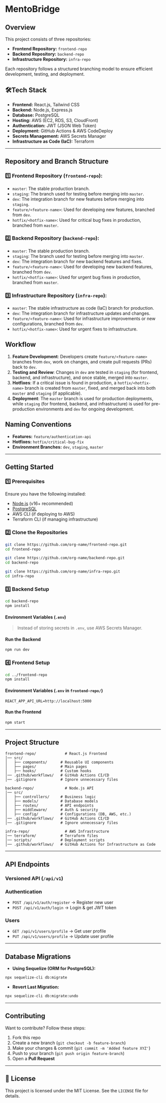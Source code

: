 # MentoBridge

## Overview
This project consists of three repositories:
- **Frontend Repository:** `frontend-repo`
- **Backend Repository:** `backend-repo`
- **Infrastructure Repository:** `infra-repo`

Each repository follows a structured branching model to ensure efficient development, testing, and deployment.

## 🛠Tech Stack
- **Frontend:** React.js, Tailwind CSS
- **Backend:** Node.js, Express.js
- **Database:** PostgreSQL
- **Hosting:** AWS (EC2, RDS, S3, CloudFront)
- **Authentication:** JWT (JSON Web Token)
- **Deployment:** GitHub Actions & AWS CodeDeploy
- **Secrets Management:** AWS Secrets Manager
- **Infrastructure as Code (IaC):** Terraform

---

## Repository and Branch Structure

### **1️⃣ Frontend Repository (`frontend-repo`):**
- `master`: The stable production branch.
- `staging`: The branch used for testing before merging into `master`.
- `dev`: The integration branch for new features before merging into `staging`.
- `feature/<feature-name>`: Used for developing new features, branched from `dev`.
- `hotfix/<hotfix-name>`: Used for critical bug fixes in production, branched from `master`.

### **2️⃣ Backend Repository (`backend-repo`):**
- `master`: The stable production branch.
- `staging`: The branch used for testing before merging into `master`.
- `dev`: The integration branch for new backend features and fixes.
- `feature/<feature-name>`: Used for developing new backend features, branched from `dev`.
- `hotfix/<hotfix-name>`: Used for urgent bug fixes in production, branched from `master`.

### **3️⃣ Infrastructure Repository (`infra-repo`):**
- `master`: The stable infrastructure as code (IaC) branch for production.
- `dev`: The integration branch for infrastructure updates and changes.
- `feature/<feature-name>`: Used for infrastructure improvements or new configurations, branched from `dev`.
- `hotfix/<hotfix-name>`: Used for urgent fixes to infrastructure.

## Workflow
1. **Feature Development**: Developers create `feature/<feature-name>` branches from `dev`, work on changes, and create pull requests (PRs) back to `dev`.
2. **Testing and Review**: Changes in `dev` are tested in `staging` (for frontend, backend, and infrastructure), and once stable, merged into `master`.
3. **Hotfixes**: If a critical issue is found in production, a `hotfix/<hotfix-name>` branch is created from `master`, fixed, and merged back into both `master` and `staging` (if applicable).
4. **Deployment**: The `master` branch is used for production deployments, while `staging` (for frontend, backend, and infrastructure) is used for pre-production environments and `dev` for ongoing development.

## Naming Conventions
- **Features:** `feature/authentication-api`
- **Hotfixes:** `hotfix/critical-bug-fix`
- **Environment Branches:** `dev`, `staging`, `master`

---

## Getting Started

### **1️⃣ Prerequisites**
Ensure you have the following installed:
- [Node.js](https://nodejs.org/) (v16+ recommended)
- [PostgreSQL](https://www.postgresql.org/)
- AWS CLI (if deploying to AWS)
- Terraform CLI (if managing infrastructure)

### **2️⃣ Clone the Repositories**
```sh
git clone https://github.com/org-name/frontend-repo.git
cd frontend-repo
```
```sh
git clone https://github.com/org-name/backend-repo.git
cd backend-repo
```
```sh
git clone https://github.com/org-name/infra-repo.git
cd infra-repo
```

### **3️⃣ Backend Setup**
```sh
cd backend-repo
npm install
```
#### **Environment Variables (`.env`)**
> Instead of storing secrets in `.env`, use AWS Secrets Manager.

#### **Run the Backend**
```sh
npm run dev
```

### **4️⃣ Frontend Setup**
```sh
cd ../frontend-repo
npm install
```
#### **Environment Variables (`.env` in `frontend-repo/`)**
```plaintext
REACT_APP_API_URL=http://localhost:5000
```
#### **Run the Frontend**
```sh
npm start
```

---

## Project Structure
```
frontend-repo/             # React.js Frontend
│── src/
│   ├── components/      # Reusable UI components
│   ├── pages/           # Main pages
│   ├── hooks/           # Custom hooks
│── .github/workflows/   # GitHub Actions CI/CD
│── .gitignore           # Ignore unnecessary files

backend-repo/              # Node.js API
│── src/
│   ├── controllers/     # Business logic
│   ├── models/          # Database models
│   ├── routes/          # API endpoints
│   ├── middleware/      # Auth & security
│   ├── config/          # Configurations (DB, AWS, etc.)
│── .github/workflows/   # GitHub Actions CI/CD
│── .gitignore           # Ignore unnecessary files

infra-repo/                # AWS Infrastructure
│── terraform/           # Terraform files
│── scripts/             # Deployment scripts
│── .github/workflows/   # GitHub Actions for Infrastructure as Code
```

---

## API Endpoints
### **Versioned API (`/api/v1`)**
### **Authentication**
- `POST /api/v1/auth/register` → Register new user
- `POST /api/v1/auth/login` → Login & get JWT token

### **Users**
- `GET /api/v1/users/profile` → Get user profile
- `PUT /api/v1/users/profile` → Update user profile

---

## Database Migrations
- **Using Sequelize (ORM for PostgreSQL):**
```sh
npx sequelize-cli db:migrate
```
- **Revert Last Migration:**
```sh
npx sequelize-cli db:migrate:undo
```

---

## Contributing
Want to contribute? Follow these steps:
1. Fork this repo
2. Create a new branch (`git checkout -b feature-branch`)
3. Make your changes & commit (`git commit -m 'Added feature XYZ'`)
4. Push to your branch (`git push origin feature-branch`)
5. Open a **Pull Request**

---

## 📄 License
This project is licensed under the MIT License. See the `LICENSE` file for details.


